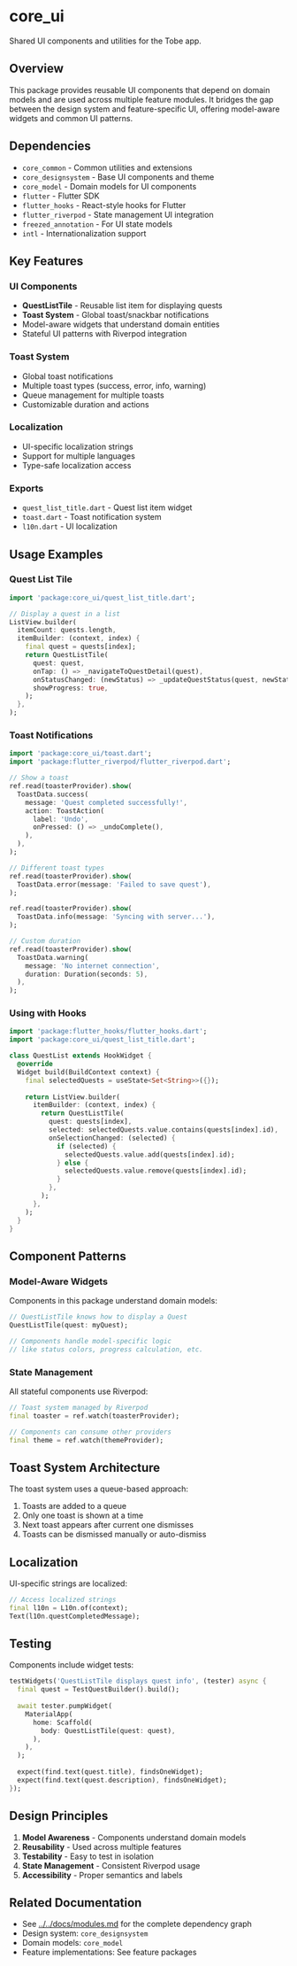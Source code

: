 # core_ui

Shared UI components and utilities for the Tobe app.

## Overview

This package provides reusable UI components that depend on domain models and are used across multiple feature modules. It bridges the gap between the design system and feature-specific UI, offering model-aware widgets and common UI patterns.

## Dependencies

- `core_common` - Common utilities and extensions
- `core_designsystem` - Base UI components and theme
- `core_model` - Domain models for UI components
- `flutter` - Flutter SDK
- `flutter_hooks` - React-style hooks for Flutter
- `flutter_riverpod` - State management UI integration
- `freezed_annotation` - For UI state models
- `intl` - Internationalization support

## Key Features

### UI Components
- **QuestListTile** - Reusable list item for displaying quests
- **Toast System** - Global toast/snackbar notifications
- Model-aware widgets that understand domain entities
- Stateful UI patterns with Riverpod integration

### Toast System
- Global toast notifications
- Multiple toast types (success, error, info, warning)
- Queue management for multiple toasts
- Customizable duration and actions

### Localization
- UI-specific localization strings
- Support for multiple languages
- Type-safe localization access

### Exports
- `quest_list_title.dart` - Quest list item widget
- `toast.dart` - Toast notification system
- `l10n.dart` - UI localization

## Usage Examples

### Quest List Tile
```dart
import 'package:core_ui/quest_list_title.dart';

// Display a quest in a list
ListView.builder(
  itemCount: quests.length,
  itemBuilder: (context, index) {
    final quest = quests[index];
    return QuestListTile(
      quest: quest,
      onTap: () => _navigateToQuestDetail(quest),
      onStatusChanged: (newStatus) => _updateQuestStatus(quest, newStatus),
      showProgress: true,
    );
  },
);
```

### Toast Notifications
```dart
import 'package:core_ui/toast.dart';
import 'package:flutter_riverpod/flutter_riverpod.dart';

// Show a toast
ref.read(toasterProvider).show(
  ToastData.success(
    message: 'Quest completed successfully!',
    action: ToastAction(
      label: 'Undo',
      onPressed: () => _undoComplete(),
    ),
  ),
);

// Different toast types
ref.read(toasterProvider).show(
  ToastData.error(message: 'Failed to save quest'),
);

ref.read(toasterProvider).show(
  ToastData.info(message: 'Syncing with server...'),
);

// Custom duration
ref.read(toasterProvider).show(
  ToastData.warning(
    message: 'No internet connection',
    duration: Duration(seconds: 5),
  ),
);
```

### Using with Hooks
```dart
import 'package:flutter_hooks/flutter_hooks.dart';
import 'package:core_ui/quest_list_title.dart';

class QuestList extends HookWidget {
  @override
  Widget build(BuildContext context) {
    final selectedQuests = useState<Set<String>>({});
    
    return ListView.builder(
      itemBuilder: (context, index) {
        return QuestListTile(
          quest: quests[index],
          selected: selectedQuests.value.contains(quests[index].id),
          onSelectionChanged: (selected) {
            if (selected) {
              selectedQuests.value.add(quests[index].id);
            } else {
              selectedQuests.value.remove(quests[index].id);
            }
          },
        );
      },
    );
  }
}
```

## Component Patterns

### Model-Aware Widgets
Components in this package understand domain models:
```dart
// QuestListTile knows how to display a Quest
QuestListTile(quest: myQuest);

// Components handle model-specific logic
// like status colors, progress calculation, etc.
```

### State Management
All stateful components use Riverpod:
```dart
// Toast system managed by Riverpod
final toaster = ref.watch(toasterProvider);

// Components can consume other providers
final theme = ref.watch(themeProvider);
```

## Toast System Architecture

The toast system uses a queue-based approach:
1. Toasts are added to a queue
2. Only one toast is shown at a time
3. Next toast appears after current one dismisses
4. Toasts can be dismissed manually or auto-dismiss

## Localization

UI-specific strings are localized:
```dart
// Access localized strings
final l10n = L10n.of(context);
Text(l10n.questCompletedMessage);
```

## Testing

Components include widget tests:
```dart
testWidgets('QuestListTile displays quest info', (tester) async {
  final quest = TestQuestBuilder().build();
  
  await tester.pumpWidget(
    MaterialApp(
      home: Scaffold(
        body: QuestListTile(quest: quest),
      ),
    ),
  );
  
  expect(find.text(quest.title), findsOneWidget);
  expect(find.text(quest.description), findsOneWidget);
});
```

## Design Principles

1. **Model Awareness** - Components understand domain models
2. **Reusability** - Used across multiple features
3. **Testability** - Easy to test in isolation
4. **State Management** - Consistent Riverpod usage
5. **Accessibility** - Proper semantics and labels

## Related Documentation

- See [../../docs/modules.md](../../docs/modules.md) for the complete dependency graph
- Design system: `core_designsystem`
- Domain models: `core_model`
- Feature implementations: See feature packages